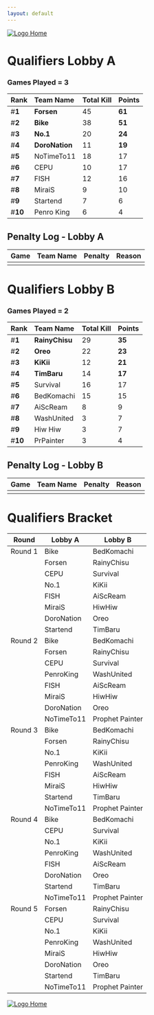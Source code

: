 ```yaml
---
layout: default
---
```



[ ![Logo](https://kanziebub.github.io/ProjectSEA/assets/images/bullet_rev.png) Home](https://kanziebub.github.io/ProjectSEA/)


# **Qualifiers Lobby A**

### Games Played = 3

|  Rank  | Team Name             | Total Kill | **Points** |
|:-------|:----------------------|:-----------|:-----------|
| #**1** | **Forsen** | 45 | **61** | 
| #**2** | **Bike** | 38 | **51** | 
| #**3** | **No.1** | 20 | **24** | 
| #**4** | **DoroNation** | 11 | **19** | 
| #**5** | NoTimeTo11 | 18 | 17 | 
| #**6** | CEPU | 10 | 17 | 
| #**7** | FISH | 12 | 16 | 
| #**8** | MiraiS | 9 | 10 | 
| #**9** | Startend | 7 | 6 | 
| #**10** | Penro King | 6 | 4 | 

## Penalty Log - Lobby A

|  Game  | Team Name | Penalty | Reason                |
|:-------|:----------|:--------|:----------------------|
|        |           |         |                       | 
 
 

# **Qualifiers Lobby B**

### Games Played = 2

|  Rank  | Team Name             | Total Kill | **Points** |
|:-------|:----------------------|:-----------|:-----------|
| #**1** | **RainyChisu** | 29 | **35** | 
| #**2** | **Oreo** | 22 | **23** | 
| #**3** | **KiKii** | 12 | **21** | 
| #**4** | **TimBaru** | 14 | **17** | 
| #**5** | Survival | 16 | 17 | 
| #**6** | BedKomachi | 15 | 15 | 
| #**7** | AiScReam | 8 | 9 | 
| #**8** | WashUnited | 3 | 7 | 
| #**9** | Hiw Hiw | 3 | 7 | 
| #**10** | PrPainter | 3 | 4 | 

## Penalty Log - Lobby B

|  Game  | Team Name | Penalty | Reason                |
|:-------|:----------|:--------|:----------------------|
|        |           |         |                       | 
 
 



# Qualifiers Bracket

| Round    | Lobby A        | Lobby B         |
|----------|----------------|-----------------|
| Round 1  | Bike           | BedKomachi      |
|          | Forsen         | RainyChisu      |
|          | CEPU           | Survival        |
|          | No.1           | KiKii           |
|          | FISH           | AiScReam        |
|          | MiraiS         | HiwHiw          |
|          | DoroNation     | Oreo            |
|          | Startend       | TimBaru         |
| Round 2  | Bike           | BedKomachi      |
|          | Forsen         | RainyChisu      |
|          | CEPU           | Survival        |
|          | PenroKing      | WashUnited      |
|          | FISH           | AiScReam        |
|          | MiraiS         | HiwHiw          |
|          | DoroNation     | Oreo            |
|          | NoTimeTo11     | Prophet Painter |
| Round 3  | Bike           | BedKomachi      |
|          | Forsen         | RainyChisu      |
|          | No.1           | KiKii           |
|          | PenroKing      | WashUnited      |
|          | FISH           | AiScReam        |
|          | MiraiS         | HiwHiw          |
|          | Startend       | TimBaru         |
|          | NoTimeTo11     | Prophet Painter |
| Round 4  | Bike           | BedKomachi      |
|          | CEPU           | Survival        |
|          | No.1           | KiKii           |
|          | PenroKing      | WashUnited      |
|          | FISH           | AiScReam        |
|          | DoroNation     | Oreo            |
|          | Startend       | TimBaru         |
|          | NoTimeTo11     | Prophet Painter |
| Round 5  | Forsen         | RainyChisu      |
|          | CEPU           | Survival        |
|          | No.1           | KiKii           |
|          | PenroKing      | WashUnited      |
|          | MiraiS         | HiwHiw          |
|          | DoroNation     | Oreo            |
|          | Startend       | TimBaru         |
|          | NoTimeTo11     | Prophet Painter |




[ ![Logo](https://kanziebub.github.io/ProjectSEA/assets/images/bullet_rev.png) Home](https://kanziebub.github.io/ProjectSEA/)
    